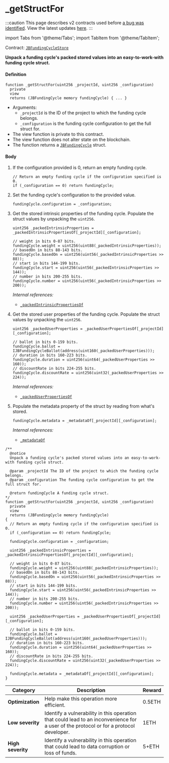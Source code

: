 # _getStructFor

:::caution
This page describes v2 contracts used before [a bug was identified](/2022-05-24/). View the latest updates [here](https://juicebox.money/#/v2-bug-updates/).
:::

import Tabs from '@theme/Tabs';
import TabItem from '@theme/TabItem';

Contract: [`JBFundingCycleStore`](/protocol/api/contracts/jbfundingcyclestore/README.md)​

<Tabs>
<TabItem value="Step by step" label="Step by step">

**Unpack a funding cycle's packed stored values into an easy-to-work-with funding cycle struct.**

#### Definition

```
function _getStructFor(uint256 _projectId, uint256 _configuration)
  private
  view
  returns (JBFundingCycle memory fundingCycle) { ... }
```

* Arguments:
  * `_projectId` is the ID of the project to which the funding cycle belongs.
  * `_configuration` is the funding cycle configuration to get the full struct for.
* The view function is private to this contract.
* The view function does not alter state on the blockchain.
* The function returns a [`JBFundingCycle`](/protocol/api/data-structures/jbfundingcycle.md) struct.

#### Body

1.  If the configuration provided is 0, return an empty funding cycle.

    ```
    // Return an empty funding cycle if the configuration specified is 0.
    if (_configuration == 0) return fundingCycle;
    ```
2.  Set the funding cycle's configuration to the provided value.

    ```
    fundingCycle.configuration = _configuration;
    ```
3.  Get the stored intrinsic properties of the funding cycle. Populate the struct values by unpacking the `uint256`.

    ```
    uint256 _packedIntrinsicProperties = _packedIntrinsicPropertiesOf[_projectId][_configuration];

    // weight in bits 0-87 bits.
    fundingCycle.weight = uint256(uint88(_packedIntrinsicProperties));
    // basedOn in bits 88-143 bits.
    fundingCycle.basedOn = uint256(uint56(_packedIntrinsicProperties >> 88));
    // start in bits 144-199 bits.
    fundingCycle.start = uint256(uint56(_packedIntrinsicProperties >> 144));
    // number in bits 200-255 bits.
    fundingCycle.number = uint256(uint56(_packedIntrinsicProperties >> 200));
    ```

    _Internal references:_

    * [`_packedIntrinsicPropertiesOf`](/protocol/api/contracts/jbfundingcyclestore/properties/-_packedintrinsicpropertiesof.md)
4.  Get the stored user properties of the funding cycle. Populate the struct values by unpacking the `uint256`.

    ```
    uint256 _packedUserProperties = _packedUserPropertiesOf[_projectId][_configuration];

    // ballot in bits 0-159 bits.
    fundingCycle.ballot = IJBFundingCycleBallot(address(uint160(_packedUserProperties)));
    // duration in bits 160-223 bits.
    fundingCycle.duration = uint256(uint64(_packedUserProperties >> 160));
    // discountRate in bits 224-255 bits.
    fundingCycle.discountRate = uint256(uint32(_packedUserProperties >> 224));
    ```

    _Internal references:_

    * [`_packedUserPropertiesOf`](/protocol/api/contracts/jbfundingcyclestore/properties/-_packeduserpropertiesof.md)
5.  Populate the metadata property of the struct by reading from what's stored.

    ```
    fundingCycle.metadata = _metadataOf[_projectId][_configuration];
    ```

    _Internal references:_

    * [`_metadataOf`](/protocol/api/contracts/jbfundingcyclestore/properties/-_metadataof.md)

</TabItem>

<TabItem value="Code" label="Code">

```
/**
  @notice 
  Unpack a funding cycle's packed stored values into an easy-to-work-with funding cycle struct.

  @param _projectId The ID of the project to which the funding cycle belongs.
  @param _configuration The funding cycle configuration to get the full struct for.

  @return fundingCycle A funding cycle struct.
*/
function _getStructFor(uint256 _projectId, uint256 _configuration)
  private
  view
  returns (JBFundingCycle memory fundingCycle)
{
  // Return an empty funding cycle if the configuration specified is 0.
  if (_configuration == 0) return fundingCycle;

  fundingCycle.configuration = _configuration;

  uint256 _packedIntrinsicProperties = _packedIntrinsicPropertiesOf[_projectId][_configuration];

  // weight in bits 0-87 bits.
  fundingCycle.weight = uint256(uint88(_packedIntrinsicProperties));
  // basedOn in bits 88-143 bits.
  fundingCycle.basedOn = uint256(uint56(_packedIntrinsicProperties >> 88));
  // start in bits 144-199 bits.
  fundingCycle.start = uint256(uint56(_packedIntrinsicProperties >> 144));
  // number in bits 200-255 bits.
  fundingCycle.number = uint256(uint56(_packedIntrinsicProperties >> 200));

  uint256 _packedUserProperties = _packedUserPropertiesOf[_projectId][_configuration];

  // ballot in bits 0-159 bits.
  fundingCycle.ballot = IJBFundingCycleBallot(address(uint160(_packedUserProperties)));
  // duration in bits 160-223 bits.
  fundingCycle.duration = uint256(uint64(_packedUserProperties >> 160));
  // discountRate in bits 224-255 bits.
  fundingCycle.discountRate = uint256(uint32(_packedUserProperties >> 224));

  fundingCycle.metadata = _metadataOf[_projectId][_configuration];
}
```

</TabItem>

<TabItem value="Bug bounty" label="Bug bounty">

| Category          | Description                                                                                                                            | Reward |
| ----------------- | -------------------------------------------------------------------------------------------------------------------------------------- | ------ |
| **Optimization**  | Help make this operation more efficient.                                                                                               | 0.5ETH |
| **Low severity**  | Identify a vulnerability in this operation that could lead to an inconvenience for a user of the protocol or for a protocol developer. | 1ETH   |
| **High severity** | Identify a vulnerability in this operation that could lead to data corruption or loss of funds.                                        | 5+ETH  |

</TabItem>
</Tabs>
